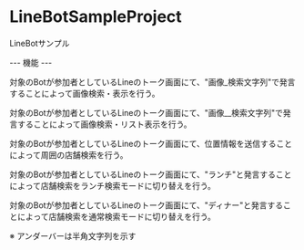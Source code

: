 # LineBotSampleProject

LineBotサンプル

--- 機能 ---

対象のBotが参加者としているLineのトーク画面にて、"画像_検索文字列"で発言することによって画像検索・表示を行う。

対象のBotが参加者としているLineのトーク画面にて、"画像__検索文字列"で発言することによって画像検索・リスト表示を行う。

対象のBotが参加者としているLineのトーク画面にて、位置情報を送信することによって周囲の店舗検索を行う。

対象のBotが参加者としているLineのトーク画面にて、"ランチ"と発言することによって店舗検索をランチ検索モードに切り替えを行う。

対象のBotが参加者としているLineのトーク画面にて、"ディナー"と発言することによって店舗検索を通常検索モードに切り替えを行う。


※ アンダーバーは半角文字列を示す
